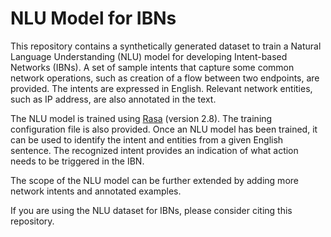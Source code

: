 # NLU Model for IBNs


This repository contains a synthetically generated dataset to train a Natural Language Understanding (NLU) model for developing Intent-based Networks (IBNs). A set of sample intents that capture some common network operations, such as creation of a flow between two endpoints, are provided. The intents are expressed in English. Relevant network entities, such as IP address, are also annotated in the text.

The NLU model is trained using [Rasa](https://rasa.com/) (version 2.8). The training configuration file is also provided. Once an NLU model has been trained, it can be used to identify the intent and entities from a given English sentence. The recognized intent provides an indication of what action needs to be triggered in the IBN.


The scope of the NLU model can be further extended by adding more network intents and annotated examples. 

If you are using the NLU dataset for IBNs, please consider citing this repository.